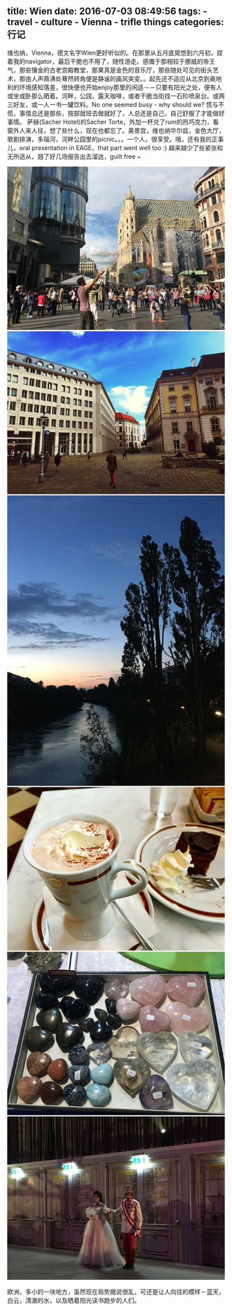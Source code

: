 title: Wien
date: 2016-07-03 08:49:56
tags:
    - travel
    - culture
    - Vienna
    - trifle things
categories: 行记
---

维也纳，Vienna，德文名字Wien更好听似的。在那里从五月底晃悠到六月初，捏着我的navigator，最后干脆也不用了，随性游走。感慨于那相较于挪威的帝王气，那些镶金的古老宫殿教堂，那果真是金色的音乐厅，那些随处可见的街头艺术，那由人声鼎沸处蓦然转角便是静谧的画风突变。。起先还不适应从北京到奥地利的环境感知落差，很快便也开始enjoy那里的闲适－－只要有阳光之处，便有人或坐或卧那么晒着。河畔，公园，露天咖啡，或者干脆当街找一石阶喷泉台。或两三好友，或一人一书一罐饮料。No one seemed busy - why should we? 慌与不慌，事情总还是那些，按部就班去做就好了，人总还是自己，自己舒服了才能做好事情。
萨赫(Sacher Hotel)的Sacher Torte，外加一杯兑了rum的热巧克力，看窗外人来人往，想了些什么，现在也都忘了。美景宫，维也纳华尔兹，金色大厅，歌剧排演，多瑙河，河畔公园里的picnic。。。一个人，很享受。哦，还有我的正事儿，oral presentation in EAGE，that part went well too :) 越来越少了些紧张和无所适从，翘了好几场报告出去溜达，guilt free ~

![Guy with bubbles at St.Stephen Square](/picture/wien_5.jpg)
![modern stylish + historical architecture](/picture/wien_6.jpg)
![peaceful Danube in the dark](/picture/wien_1.jpg)
![at Sacher Cafe](/picture/wien_2.jpg)
![priced hearts](/picture/wien_3.jpg)
![conference evening at Marx Halle](/picture/wien_4.jpg)

欧洲，多小的一块地方，虽然现在局势据说很乱，可还是让人向往的模样－蓝天，白云，清澈的水，以及晒着阳光读书跑步的人们。


